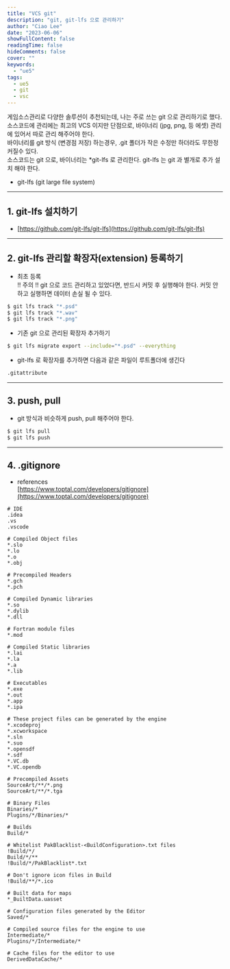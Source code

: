 ```yaml
---
title: "VCS git"
description: "git, git-lfs 으로 관리하기"
author: "Ciao Lee"
date: "2023-06-06"
showFullContent: false
readingTime: false
hideComments: false
cover: ""
keywords:
  - "ue5"
tags:
  - ue5
  - git
  - vsc
---
```



게임소스관리로 다양한 솔루션이 추천되는데, 나는 주로 쓰는 git 으로 관리하기로 했다.  
소스코드에 관리에는 최고의 VCS 이지만 단점으로, 바이너리 (jpg, png, 등 에셋) 관리에 있어서 따로 관리 해주어야 한다.  
바이너리를 git 방식 (변경점 저장) 하는경우, .git 폴더가 작은 수정만 하더라도 무한정 커질수 있다.  
소스코드는 git 으로, 바이너리는 *git-lfs 로 관리한다. git-lfs 는 git 과 별개로 추가 설치 해야 한다.

* git-lfs (git large file system)

---
## 1. git-lfs 설치하기
* [https://github.com/git-lfs/git-lfs](https://github.com/git-lfs/git-lfs)

---
## 2. git-lfs 관리할 확장자(extension) 등록하기

* 최초 등록  
!! 주의 !!  git 으로 코드 관리하고 있었다면, 반드시 커밋 후 실행해야 한다. 커밋 안하고 실행하면 데이터 손실 될 수 있다.
~~~bash
$ git lfs track "*.psd"
$ git lfs track "*.wav"
$ git lfs track "*.png"
~~~

* 기존 git 으로 관리된 확장자 추가하기
~~~bash
$ git lfs migrate export --include="*.psd" --everything
~~~

* git-lfs 로 확장자를 추가하면 다음과 같은 파일이 루트폴더에 생긴다 
~~~bash
.gitattribute
~~~

---
## 3. push, pull
* git 방식과 비슷하게 push, pull 해주어야 한다.
~~~bash
$ git lfs pull 
$ git lfs push
~~~


---
## 4. .gitignore
* references  
[https://www.toptal.com/developers/gitignore](https://www.toptal.com/developers/gitignore)

~~~text
# IDE
.idea
.vs
.vscode

# Compiled Object files
*.slo
*.lo
*.o
*.obj

# Precompiled Headers
*.gch
*.pch

# Compiled Dynamic libraries
*.so
*.dylib
*.dll

# Fortran module files
*.mod

# Compiled Static libraries
*.lai
*.la
*.a
*.lib

# Executables
*.exe
*.out
*.app
*.ipa

# These project files can be generated by the engine
*.xcodeproj
*.xcworkspace
*.sln
*.suo
*.opensdf
*.sdf
*.VC.db
*.VC.opendb

# Precompiled Assets
SourceArt/**/*.png
SourceArt/**/*.tga

# Binary Files
Binaries/*
Plugins/*/Binaries/*

# Builds
Build/*

# Whitelist PakBlacklist-<BuildConfiguration>.txt files
!Build/*/
Build/*/**
!Build/*/PakBlacklist*.txt

# Don't ignore icon files in Build
!Build/**/*.ico

# Built data for maps
*_BuiltData.uasset

# Configuration files generated by the Editor
Saved/*

# Compiled source files for the engine to use
Intermediate/*
Plugins/*/Intermediate/*

# Cache files for the editor to use
DerivedDataCache/*
~~~
